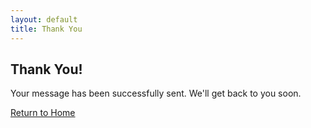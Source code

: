 ```yaml
---
layout: default
title: Thank You
---
```


<!-- Hero Section -->
<section id="hero" class="hero-section">
  <div class="hero-container">
    <div class="hero-content">
      <div class="text-center text-white hero-text">
        <h1>Thank You!</h1>
        <p>Your message has been successfully sent. We'll get back to you soon.</p>
        <a href="/" class="btn btn-primary" style="margin-top: 20px;">Return to Home</a>
      </div>
    </div>
  </div>
</section>
